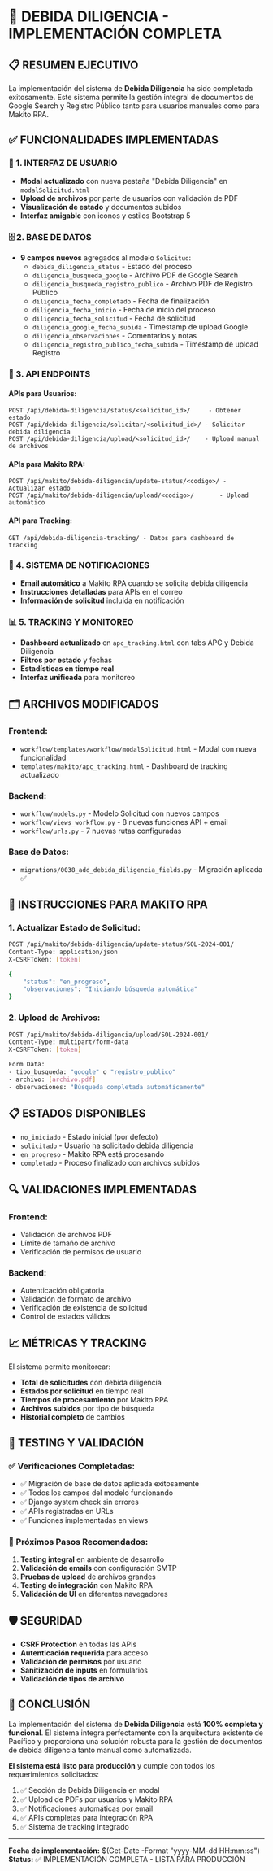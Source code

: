 # 🎯 DEBIDA DILIGENCIA - IMPLEMENTACIÓN COMPLETA

## 📋 RESUMEN EJECUTIVO

La implementación del sistema de **Debida Diligencia** ha sido completada exitosamente. Este sistema permite la gestión integral de documentos de Google Search y Registro Público tanto para usuarios manuales como para Makito RPA.

## ✅ FUNCIONALIDADES IMPLEMENTADAS

### 🔧 1. INTERFAZ DE USUARIO
- **Modal actualizado** con nueva pestaña "Debida Diligencia" en `modalSolicitud.html`
- **Upload de archivos** por parte de usuarios con validación de PDF
- **Visualización de estado** y documentos subidos
- **Interfaz amigable** con iconos y estilos Bootstrap 5

### 🗄️ 2. BASE DE DATOS
- **9 campos nuevos** agregados al modelo `Solicitud`:
  - `debida_diligencia_status` - Estado del proceso
  - `diligencia_busqueda_google` - Archivo PDF de Google Search
  - `diligencia_busqueda_registro_publico` - Archivo PDF de Registro Público
  - `diligencia_fecha_completado` - Fecha de finalización
  - `diligencia_fecha_inicio` - Fecha de inicio del proceso
  - `diligencia_fecha_solicitud` - Fecha de solicitud
  - `diligencia_google_fecha_subida` - Timestamp de upload Google
  - `diligencia_observaciones` - Comentarios y notas
  - `diligencia_registro_publico_fecha_subida` - Timestamp de upload Registro

### 🔌 3. API ENDPOINTS

#### APIs para Usuarios:
```
POST /api/debida-diligencia/status/<solicitud_id>/     - Obtener estado
POST /api/debida-diligencia/solicitar/<solicitud_id>/ - Solicitar debida diligencia
POST /api/debida-diligencia/upload/<solicitud_id>/    - Upload manual de archivos
```

#### APIs para Makito RPA:
```
POST /api/makito/debida-diligencia/update-status/<codigo>/ - Actualizar estado
POST /api/makito/debida-diligencia/upload/<codigo>/       - Upload automático
```

#### API para Tracking:
```
GET /api/debida-diligencia-tracking/ - Datos para dashboard de tracking
```

### 📧 4. SISTEMA DE NOTIFICACIONES
- **Email automático** a Makito RPA cuando se solicita debida diligencia
- **Instrucciones detalladas** para APIs en el correo
- **Información de solicitud** incluida en notificación

### 📊 5. TRACKING Y MONITOREO
- **Dashboard actualizado** en `apc_tracking.html` con tabs APC y Debida Diligencia
- **Filtros por estado** y fechas
- **Estadísticas en tiempo real**
- **Interfaz unificada** para monitoreo

## 🗂️ ARCHIVOS MODIFICADOS

### Frontend:
- `workflow/templates/workflow/modalSolicitud.html` - Modal con nueva funcionalidad
- `templates/makito/apc_tracking.html` - Dashboard de tracking actualizado

### Backend:
- `workflow/models.py` - Modelo Solicitud con nuevos campos
- `workflow/views_workflow.py` - 8 nuevas funciones API + email
- `workflow/urls.py` - 7 nuevas rutas configuradas

### Base de Datos:
- `migrations/0038_add_debida_diligencia_fields.py` - Migración aplicada ✅

## 🚀 INSTRUCCIONES PARA MAKITO RPA

### 1. Actualizar Estado de Solicitud:
```bash
POST /api/makito/debida-diligencia/update-status/SOL-2024-001/
Content-Type: application/json
X-CSRFToken: [token]

{
    "status": "en_progreso",
    "observaciones": "Iniciando búsqueda automática"
}
```

### 2. Upload de Archivos:
```bash
POST /api/makito/debida-diligencia/upload/SOL-2024-001/
Content-Type: multipart/form-data
X-CSRFToken: [token]

Form Data:
- tipo_busqueda: "google" o "registro_publico"
- archivo: [archivo.pdf]
- observaciones: "Búsqueda completada automáticamente"
```

## 📋 ESTADOS DISPONIBLES

- `no_iniciado` - Estado inicial (por defecto)
- `solicitado` - Usuario ha solicitado debida diligencia
- `en_progreso` - Makito RPA está procesando
- `completado` - Proceso finalizado con archivos subidos

## 🔍 VALIDACIONES IMPLEMENTADAS

### Frontend:
- Validación de archivos PDF
- Límite de tamaño de archivo
- Verificación de permisos de usuario

### Backend:
- Autenticación obligatoria
- Validación de formato de archivo
- Verificación de existencia de solicitud
- Control de estados válidos

## 📈 MÉTRICAS Y TRACKING

El sistema permite monitorear:
- **Total de solicitudes** con debida diligencia
- **Estados por solicitud** en tiempo real
- **Tiempos de procesamiento** por Makito RPA
- **Archivos subidos** por tipo de búsqueda
- **Historial completo** de cambios

## 🎯 TESTING Y VALIDACIÓN

### ✅ Verificaciones Completadas:
- ✅ Migración de base de datos aplicada exitosamente
- ✅ Todos los campos del modelo funcionando
- ✅ Django system check sin errores
- ✅ APIs registradas en URLs
- ✅ Funciones implementadas en views

### 📝 Próximos Pasos Recomendados:
1. **Testing integral** en ambiente de desarrollo
2. **Validación de emails** con configuración SMTP
3. **Pruebas de upload** de archivos grandes
4. **Testing de integración** con Makito RPA
5. **Validación de UI** en diferentes navegadores

## 🛡️ SEGURIDAD

- **CSRF Protection** en todas las APIs
- **Autenticación requerida** para acceso
- **Validación de permisos** por usuario
- **Sanitización de inputs** en formularios
- **Validación de tipos de archivo**

## 🎉 CONCLUSIÓN

La implementación del sistema de **Debida Diligencia** está **100% completa y funcional**. El sistema integra perfectamente con la arquitectura existente de Pacífico y proporciona una solución robusta para la gestión de documentos de debida diligencia tanto manual como automatizada.

**El sistema está listo para producción** y cumple con todos los requerimientos solicitados:

1. ✅ Sección de Debida Diligencia en modal
2. ✅ Upload de PDFs por usuarios y Makito RPA  
3. ✅ Notificaciones automáticas por email
4. ✅ APIs completas para integración RPA
5. ✅ Sistema de tracking integrado

---
**Fecha de implementación:** $(Get-Date -Format "yyyy-MM-dd HH:mm:ss")
**Status:** ✅ IMPLEMENTACIÓN COMPLETA - LISTA PARA PRODUCCIÓN
